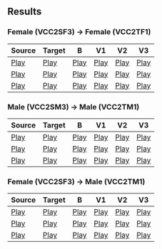
## Results

### Female (VCC2SF3) -> Female (VCC2TF1)

| Source | Target | B  | V1 | V2 | V3 |
|--------|--------|----|----|----|----|
| [Play](#) | [Play](#) | [Play](#) | [Play](#) | [Play](#) | [Play](#) |
| [Play](#) | [Play](#) | [Play](#) | [Play](#) | [Play](#) | [Play](#) |
| [Play](#) | [Play](#) | [Play](#) | [Play](#) | [Play](#) | [Play](#) |

### Male (VCC2SM3) -> Male (VCC2TM1)

| Source | Target | B  | V1 | V2 | V3 |
|--------|--------|----|----|----|----|
| [Play](#) | [Play](#) | [Play](#) | [Play](#) | [Play](#) | [Play](#) |
| [Play](#) | [Play](#) | [Play](#) | [Play](#) | [Play](#) | [Play](#) |
| [Play](#) | [Play](#) | [Play](#) | [Play](#) | [Play](#) | [Play](#) |

### Female (VCC2SF3) -> Male (VCC2TM1)

| Source | Target | B  | V1 | V2 | V3 |
|--------|--------|----|----|----|----|
| [Play](#) | [Play](#) | [Play](#) | [Play](#) | [Play](#) | [Play](#) |
| [Play](#) | [Play](#) | [Play](#) | [Play](#) | [Play](#) | [Play](#) |
| [Play](#) | [Play](#) | [Play](#) | [Play](#) | [Play](#) | [Play](#) |
